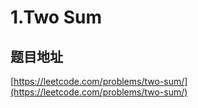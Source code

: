 1.Two Sum
============

题目地址
--------
[https://leetcode.com/problems/two-sum/](https://leetcode.com/problems/two-sum/) 
